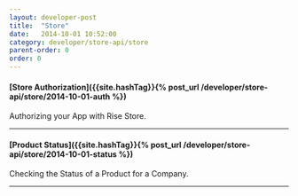 ```yaml
---
layout: developer-post
title:  "Store"
date:   2014-10-01 10:52:00
category: developer/store-api/store
parent-order: 0
order: 0
---
```


#### [Store Authorization]({{site.hashTag}}{% post_url /developer/store-api/store/2014-10-01-auth %})

Authorizing your App with Rise Store.

***

#### [Product Status]({{site.hashTag}}{% post_url /developer/store-api/store/2014-10-01-status %})

Checking the Status of a Product for a Company.

***